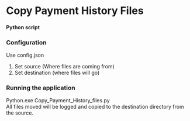 <h1>Copy Payment History Files</h1>
<h4>Python script</h4>

<h3>Configuration</h3>
<p>Use config.json<br>
<ol>
<li>Set source (Where files are coming from)</li>
<li>Set destination (where files will go)</li>
</ol>

<h3>Running the application</h3>
<p>Python.exe Copy_Payment_History_files.py<br>
All files moved will be logged and copied to the destination directory from the source.